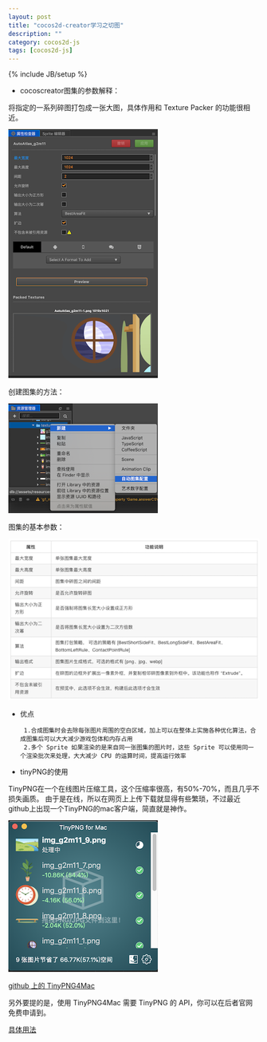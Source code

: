 ```yaml
---
layout: post
title: "cocos2d-creator学习之切图"
description: ""
category: cocos2d-js
tags: [cocos2d-js]
---
```

{% include JB/setup %}

 - cocoscreator图集的参数解释：
 
将指定的一系列碎图打包成一张大图，具体作用和 Texture Packer 的功能很相近。

![autoatlas][6]

创建图集的方法：

![autoatlas][4]

图集的基本参数：

![autoatlas][1]

 - 优点

        1.合成图集时会去除每张图片周围的空白区域，加上可以在整体上实施各种优化算法，合成图集后可以大大减少游戏包体和内存占用
        2.多个 Sprite 如果渲染的是来自同一张图集的图片时，这些 Sprite 可以使用同一个渲染批次来处理，大大减少 CPU 的运算时间，提高运行效率

 - tinyPNG的使用

TinyPNG在一个在线图片压缩工具，这个压缩率很高，有50%-70%，而且几乎不损失画质。 由于是在线，所以在网页上上传下载就显得有些繁琐，不过最近github上出现一个TinyPNG的mac客户端，简直就是神作。

![tinyPNG][5]

[github 上的 TinyPNG4Mac][2]

另外要提的是，使用 TinyPNG4Mac 需要 TinyPNG 的 API，你可以在后者官网免费申请到。

[具体用法][3]


  [1]: https://github.com/sanyuancap/sanyuancap.github.com/blob/master/assets/blogImg/cocos-creator/cocos-creator-autoatlas.png?raw=true
  [2]: https://github.com/kyleduo/TinyPNG4Mac
  [3]: https://sspai.com/post/41979
  [4]: https://github.com/sanyuancap/sanyuancap.github.com/blob/master/assets/blogImg/cocos-creator/cocos-creator-autoatlas2.png?raw=true
  [5]: https://github.com/sanyuancap/sanyuancap.github.com/blob/master/assets/blogImg/cocos-creator/cocos-creator-TinyPNG4Mac.png?raw=true
  [6]: https://github.com/sanyuancap/sanyuancap.github.com/blob/master/assets/blogImg/cocos-creator/cocos-creator-autoatlas3.png?raw=true